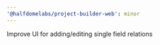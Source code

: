 ```yaml
---
'@halfdomelabs/project-builder-web': minor
---
```


Improve UI for adding/editing single field relations
